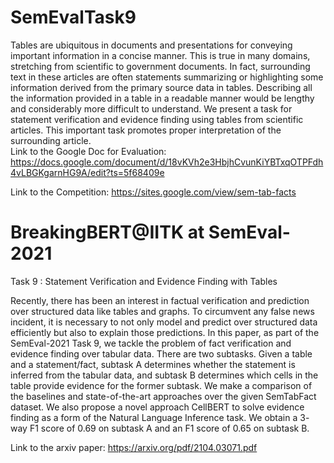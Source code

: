 # SemEvalTask9
Tables are ubiquitous in documents and presentations for conveying important information in a concise manner. This is true in many domains, stretching from scientific to government documents.  In fact,  surrounding text in these articles are often statements summarizing or highlighting some information derived from the primary source data in tables. Describing all the information provided in a table in a readable manner would be lengthy and considerably more difficult to understand. We present a task for statement verification and evidence finding using tables from scientific articles. This important task promotes proper interpretation of the surrounding article.  
Link to the Google Doc for Evaluation: https://docs.google.com/document/d/18vKVh2e3HbjhCvunKiYBTxqOTPFdh4vLBGKgarnHG9A/edit?ts=5f68409e

Link to the Competition: https://sites.google.com/view/sem-tab-facts

# BreakingBERT@IITK at SemEval-2021

Task 9 : Statement Verification and Evidence Finding with Tables


Recently, there has been an interest in factual
verification and prediction over structured data
like tables and graphs. To circumvent any false
news incident, it is necessary to not only model
and predict over structured data efficiently but
also to explain those predictions. In this paper, as part of the SemEval-2021 Task 9, we
tackle the problem of fact verification and evidence finding over tabular data. There are two
subtasks. Given a table and a statement/fact,
subtask A determines whether the statement is
inferred from the tabular data, and subtask B
determines which cells in the table provide evidence for the former subtask. We make a comparison of the baselines and state-of-the-art approaches over the given SemTabFact dataset.
We also propose a novel approach CellBERT
to solve evidence finding as a form of the Natural Language Inference task. We obtain a 3-
way F1 score of 0.69 on subtask A and an F1
score of 0.65 on subtask B.

Link to the arxiv paper: https://arxiv.org/pdf/2104.03071.pdf

